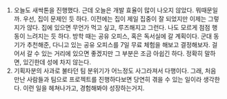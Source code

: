 1. 오늘도 새싹톤을 진행했다. 근데 오늘은 개발 효율이 많이 나오지 않았다. 뭐때문일까.
   우선, 집이 문제인 듯 하다. 이전에는 집이 제일 집중이 잘 되었지만 이제는 그렇지가 않다. 집에 있으면 무언가 먹고 싶고, 루즈해지고 그런다.
   나도 모르게 점점 행동이 느려지는 듯 하다. 방학 때는 공유 오피스, 혹은 독서실에 갈 계획이다. 군대 동기가 추천해준, 다니고 있는 공유 오피스를 7일 무료 체험을 해보고 결정해보자. 걸어서 갈 수 있는 거리에 있으면 좋겠지만 그 부분은 조금 아쉽긴 하다. 정확히 말하면, 있긴한데 성에 차지 않는다.
2. 기획자분의 사과로 불타던 팀 분위기가 어느정도 사그라져서 다행이다. 그래, 처음 만난 사람들과 팀으로 프로젝트를 진행하다보면 당연히 겪을 수 있는 일이라 생각한다. 이런 일을 헤쳐나가고, 경험해봐야 성장하는거지.

